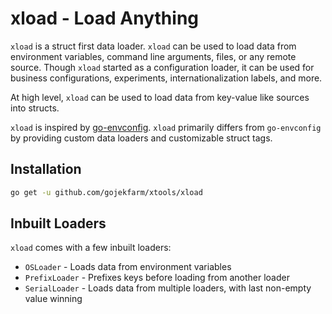 # xload - Load Anything

`xload` is a struct first data loader. `xload` can be used to load data from environment variables, command line arguments, files, or any remote source. Though `xload` started as a configuration loader, it can be used for business configurations, experiments, internationalization labels, and more.

At high level, `xload` can be used to load data from key-value like sources into structs.

`xload` is inspired by [go-envconfig](https://github.com/sethvargo/go-envconfig). `xload` primarily differs from `go-envconfig` by providing custom data loaders and customizable struct tags.

## Installation

```bash
go get -u github.com/gojekfarm/xtools/xload
```

## Inbuilt Loaders

`xload` comes with a few inbuilt loaders:

- `OSLoader` - Loads data from environment variables
- `PrefixLoader` - Prefixes keys before loading from another loader
- `SerialLoader` - Loads data from multiple loaders, with last non-empty value winning
